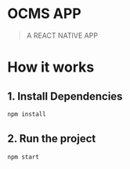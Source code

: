 # OCMS APP

> A REACT NATIVE APP

# How it works

## 1. Install Dependencies

```bash
npm install
```

## 2. Run the project

```bash
npm start
```
